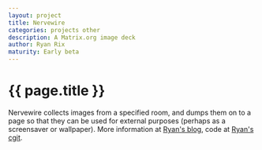 ```yaml
---
layout: project
title: Nervewire
categories: projects other
description: A Matrix.org image deck
author: Ryan Rix
maturity: Early beta
---
```


# {{ page.title }}
Nervewire collects images from a specified room, and dumps them on to a page so that they can be used for external purposes (perhaps as a screensaver or wallpaper). More information at [Ryan's blog](http://notes.whatthefuck.computer/1465799340.0-note.html), code at [Ryan's cgit](http://fort.kickass.systems:10082/cgit/personal/rrix/pub/nervewire.git/).
